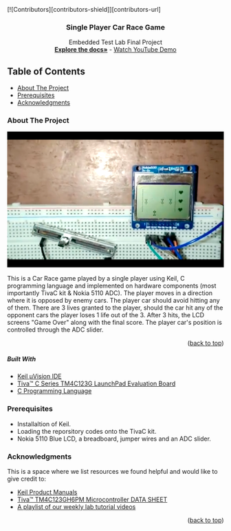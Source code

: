 
<div id="top"></div>
[![Contributors][contributors-shield]][contributors-url]

<br />
<div align="center">
  <h3 align="center">Single Player Car Race Game</h3>
  <p align="center">
    Embedded Test Lab Final Project
<br />
    <a href="https://github.com/marsellino10/embedded-project/tree/main/embedded%20project"><strong>Explore the docs»</strong></a>
    -
    <a href="https://www.youtube.com/watch?v=ZlvuRH89MgA&ab_channel=ClaraRaef">Watch YouTube Demo</a>
  </p>
</div>


## Table of Contents
<ul>
    <li>
      <a href="#about-the-project">About The Project</a>
    </li>
    <li>
      <a href="#prerequisites">Prerequisites</a>
    </li>
    <li>
      <a href="#acknowledgments">Acknowledgments</a>
    </li>
</ul>


### About The Project

![Product Name Screen Shot](https://github.com/marsellino10/embedded-project/blob/main/Screen%20Shot%202022-05-20%20at%201.52.18%20AM.png)

This is a Car Race game played by a single player using Keil, C programming language and implemented on hardware components (most importantly TivaC kit & Nokia 5110 ADC). The player moves in a direction where it is opposed by enemy cars. The player car should avoid hitting any of them. There are 3 lives granted to the player, should the car hit any of the opponent cars the player loses 1 life out of the 3. After 3 hits, the LCD screens "Game Over" along with the final score. 
The player car's position is controlled through the ADC slider.


<p align="right">(<a href="#top">back to top</a>)</p>

##### Built With
* [Keil µVision IDE](https://www2.keil.com/mdk5/uvision/)
* [Tiva™ C Series TM4C123G LaunchPad Evaluation Board](https://www.ti.com/lit/spmu296)
* [C Programming Language](https://www.learn-c.org/)


### Prerequisites
* Installaltion of Keil.
* Loading the reporsitory codes onto the TivaC kit.
* Nokia 5110 Blue LCD, a breadboard, jumper wires and an ADC slider.


### Acknowledgments
This is a space where we list resources we found helpful and would like to give credit to:

* [Keil Product Manuals](https://www.keil.com/support/man/docs/uv4/)
* [Tiva™ TM4C123GH6PM Microcontroller DATA SHEET](chrome-extension://efaidnbmnnnibpcajpcglclefindmkaj/https://www.ti.com/lit/ds/spms376e/spms376e.pdf?ts=1652959781573)
* [A playlist of our weekly lab tutorial videos](https://youtube.com/playlist?list=PL8QIIvvGlfWB-Q_3aRYP_fuhROhXuZ6Ck](https://www.youtube.com/playlist?list=PL8QIIvvGlfWB-Q_3aRYP_fuhROhXuZ6Ck))

<p align="right">(<a href="#top">back to top</a>)</p>

[contributors-shield]: https://img.shields.io/badge/contributors-6-blue
[contributors-url]: https://github.com/marsellino10/embedded-project/graphs/contributors

